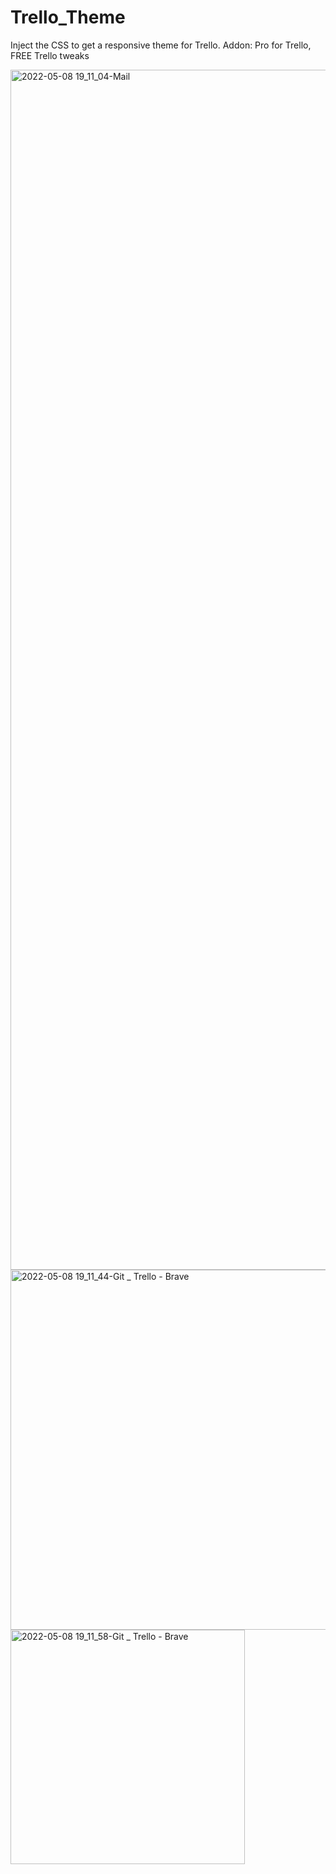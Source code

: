 # Trello_Theme
Inject the CSS to get a responsive theme for Trello.
Addon: Pro for Trello, FREE Trello tweaks

<img width="1920" alt="2022-05-08 19_11_04-Mail" src="https://user-images.githubusercontent.com/73337209/167307460-2cd78b6e-6c6c-4886-92b1-e61a1cf710d9.png">
<img width="576" alt="2022-05-08 19_11_44-Git _ Trello - Brave" src="https://user-images.githubusercontent.com/73337209/167307466-58ea2a4e-c662-4e6b-b56d-b29fe49c2b1e.png">
<img width="375" alt="2022-05-08 19_11_58-Git _ Trello - Brave" src="https://user-images.githubusercontent.com/73337209/167307469-10fc1a6b-6f0e-435f-a101-813204ddd934.png">
